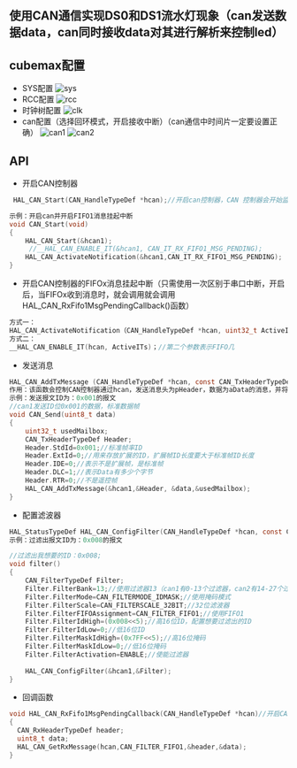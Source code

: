 ## 使用CAN通信实现DS0和DS1流水灯现象（can发送数据data，can同时接收data对其进行解析来控制led）
## cubemax配置
- SYS配置
![sys](https://github.com/user-attachments/assets/4d1ed2f9-5515-4fba-90ba-a8e1045eaff6)
- RCC配置
![rcc](https://github.com/user-attachments/assets/38eec99d-61cb-431f-aaa1-21619fa352e0)
- 时钟树配置
![clk](https://github.com/user-attachments/assets/226d841f-60d0-4ed3-8edf-98cf1eeec4ca)
- can配置（选择回环模式，开启接收中断）（can通信中时间片一定要设置正确）
![can1](https://github.com/user-attachments/assets/326e59bb-ccaa-49f1-841c-1683150f1a9d)
![can2](https://github.com/user-attachments/assets/2e80417d-d90e-4b1f-9c34-62754ff79c6b)
 ## API
 - 开启CAN控制器
```C
 HAL_CAN_Start(CAN_HandleTypeDef *hcan);//开启can控制器，CAN 控制器会开始监听hcan总线

示例：开启can并开启FIFO1消息挂起中断
void CAN_Start(void)
{
	HAL_CAN_Start(&hcan1);
	 //__HAL_CAN_ENABLE_IT(&hcan1, CAN_IT_RX_FIFO1_MSG_PENDING);
	HAL_CAN_ActivateNotification(&hcan1,CAN_IT_RX_FIFO1_MSG_PENDING);
}
```
- 开启CAN控制器的FIFOx消息挂起中断（只需使用一次区别于串口中断，开启后，当FIFOx收到消息时，就会调用就会调用HAL_CAN_RxFifo1MsgPendingCallback()函数）
```C
方式一：
HAL_CAN_ActivateNotification（CAN_HandleTypeDef *hcan, uint32_t ActiveITs）；第2个参数表示FIFO几。
方式二：
__HAL_CAN_ENABLE_IT(hcan, ActiveITs)；//第二个参数表示FIFO几
```
- 发送消息
```C
HAL_CAN_AddTxMessage (CAN_HandleTypeDef *hcan, const CAN_TxHeaderTypeDef *pHeader, const uint8_t aData[], uint32_t *pTxMailbox)；
作用：该函数会控制CAN控制器通过hcan，发送消息头为pHeader，数据为aData的消息，并将实际使用的发送邮箱编号存放在pTxMailbox中
示例：发送报文ID为：0x001的报文
//can1发送ID位0x001的数据，标准数据帧
void CAN_Send(uint8_t data)
{
	uint32_t usedMailbox;
	CAN_TxHeaderTypeDef Header;
	Header.StdId=0x001;//标准帧率ID
	Header.ExtId=0;//用来存放扩展的ID，扩展帧ID长度要大于标准帧ID长度
	Header.IDE=0;//表示不是扩展帧，是标准帧
	Header.DLC=1;//表示Data有多少个字节
	Header.RTR=0;//不是遥控帧
	HAL_CAN_AddTxMessage(&hcan1,&Header, &data,&usedMailbox);
}
```
- 配置滤波器
```C
HAL_StatusTypeDef HAL_CAN_ConfigFilter(CAN_HandleTypeDef *hcan, const CAN_FilterTypeDef *sFilterConfig);
示例：过滤出报文ID为：0x008的报文

//过滤出我想要的ID：0x008;
void filter()
{
	CAN_FilterTypeDef Filter;
	Filter.FilterBank=13;//使用过滤器13（can1有0-13个过滤器，can2有14-27个过滤器）
	Filter.FilterMode=CAN_FILTERMODE_IDMASK;//使用掩码模式
	Filter.FilterScale=CAN_FILTERSCALE_32BIT;//32位滤波器
	Filter.FilterFIFOAssignment=CAN_FILTER_FIFO1;//使用FIFO1
	Filter.FilterIdHigh=(0x008<<5);//高16位ID，配置想要过滤出的ID
	Filter.FilterIdLow=0;//低16位ID
	Filter.FilterMaskIdHigh=(0x7FF<<5);//高16位掩码
	Filter.FilterMaskIdLow=0;//低16位掩码
	Filter.FilterActivation=ENABLE;//使能过滤器
	
	HAL_CAN_ConfigFilter(&hcan1,&Filter);
}
```
- 回调函数
```C
void HAL_CAN_RxFifo1MsgPendingCallback(CAN_HandleTypeDef *hcan)//开启CAN控制器的FIFOx消息挂起中断后，收到消息就会进入这个函数
{
  CAN_RxHeaderTypeDef header;
  uint8_t data;
  HAL_CAN_GetRxMessage(hcan,CAN_FILTER_FIFO1,&header,&data);
}
```

